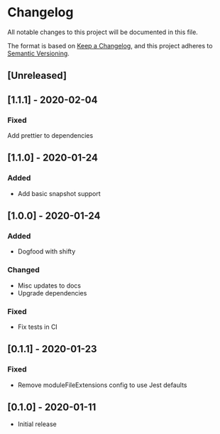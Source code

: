 # Changelog

All notable changes to this project will be documented in this file.

The format is based on [Keep a Changelog](https://keepachangelog.com/en/1.0.0/),
and this project adheres to [Semantic Versioning](https://semver.org/spec/v2.0.0.html).

## [Unreleased]

## [1.1.1] - 2020-02-04

### Fixed

Add prettier to dependencies

## [1.1.0] - 2020-01-24

### Added

- Add basic snapshot support

## [1.0.0] - 2020-01-24

### Added

- Dogfood with shifty

### Changed

- Misc updates to docs
- Upgrade dependencies

### Fixed

- Fix tests in CI

## [0.1.1] - 2020-01-23

### Fixed

- Remove moduleFileExtensions config to use Jest defaults

## [0.1.0] - 2020-01-11

- Initial release
